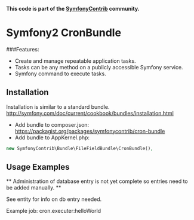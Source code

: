 **This code is part of the [SymfonyContrib](http://symfonycontrib.com/) community.**

# Symfony2 CronBundle

###Features:

* Create and manage repeatable application tasks.
* Tasks can be any method on a publicly accessible Symfony service.
* Symfony command to execute tasks.

## Installation

Installation is similar to a standard bundle.
http://symfony.com/doc/current/cookbook/bundles/installation.html

* Add bundle to composer.json: https://packagist.org/packages/symfonycontrib/cron-bundle
* Add bundle to AppKernel.php:

```php
new SymfonyContrib\Bundle\FileFieldBundle\CronBundle(),
```

## Usage Examples

** Administration of database entry is not yet complete so entries need to be added manually. **

See entity for info on db entry needed.

Example job: cron.executer:helloWorld
